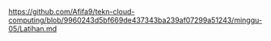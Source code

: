 https://github.com/Afifa9/tekn-cloud-computing/blob/9960243d5bf669de437343ba239af07299a51243/minggu-05/Latihan.md
